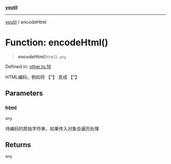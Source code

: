 [**youtil**](../README.md)

***

[youtil](../globals.md) / encodeHtml

# Function: encodeHtml()

> **encodeHtml**(`html`): `any`

Defined in: [other.ts:18](https://github.com/sxei/youtil/blob/8e9577520240aa8b6f6b2cd2200d03ed8000ea52/src/other.ts#L18)

HTML编码，例如将 【"】 变成 【&quot;】

## Parameters

### html

`any`

待编码的原始字符串，如果传入对象会遍历处理

## Returns

`any`
